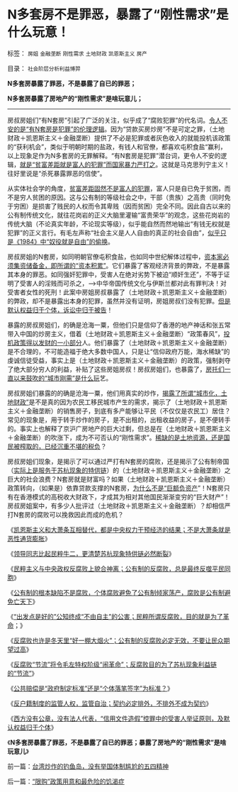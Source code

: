 # N多套房不是罪恶，暴露了“刚性需求”是什么玩意！

标签： `房姐` `金融垄断` `刚性需求` `土地财政` `凯恩斯主义` `房产` 

目录： `社会阶层分析利益博羿`

**N多套房暴露了罪恶，不是暴露了自已的罪恶；**

**N多套房暴露了房地产的“刚性需求”是啥玩意儿；**

****

房叔房姐们“有N套房”引起了广泛的关注，似乎成了“腐败犯罪”的代名词。[令人不安的是“有N套房是犯罪”的伦理逻辑](../../../2009/7/17/商品房市场的高房价确实完全没有腐败.md)。因为“贷款买房炒房”不是可定之罪，（土地财政＋凯恩斯主义＋金融垄断）提供了不必是犯罪或者灰色收入的就能投机该政策的“获利机会”，类似于明朝时期的盐政，有钱人和官僚，都喜欢屯积食盐“赢利，以上现象足作为N多套房的无罪解释。“有N套房是犯罪”潜台词，更令人不安的逻辑，[就是“贫富差距就是富人的犯罪”而国家暴力严打之](../../../2013/1/22/炒作贫富差距，不是毛左就是民粹，至少是纳粹.md)。这就是马克思列宁主义！往好里说是“杀死暴露罪恶的信使”。

从实体社会学的角度，[贫富差距固然不是富人的犯罪](../../../2009/8/27/资产存于外，负债寄于内——财不可露眼.md)，富人只是自已免于贫困，而不是穷人贫困的原因。这与公有制的等级社会之中，干部（贵族）之高贵（同时免于穷困）是损害了贱民的人权而令其卑贱（因而贫困）完全不同。因此自古以来的公有制传统文化，就往花岗岩的正义大脑里灌输“富贵荣华”的观念，这些花岗岩的传统大脑（不论真实年龄，不论现实等级），似乎能自然而然地输出“有钱无权就是犯罪”的正义言行。有毛左声称“社会主义是人人自由的真正的社会自由”，[似乎只是《1984》中“奴役就是自由”的偷换](../../../2011/11/28/片面强调国内史会以为古代中国“超前发展”.md)。

房叔房姐的N套房，如同明朝官僚屯积食盐，也如同中世纪解体过程中，[资本家必须集资储备金，即所谓的“资本积累”](../../../2012/11/8/信托等价于资本主义，&nbsp;信托不是资本积累.md)。它们暴露了客观经济背景的弊政，不是暴露其本身的罪恶。如同强奸犯罪中，受害人在绝对劣势下被迫“顺奸生还”，不等于证明了受害人的淫贱而可杀之，——>中华帝国传统文化与伊斯兰都对此有罪判决！对受害者女性的死刑！此案中房姐房叔暴露了（土地财政＋凯恩斯主义＋金融垄断）的弊政，却不是暴露出本身的犯罪，虽然并没有证明，房姐房叔们没有犯罪。[但是默认权益归于个体，诉讼中归于被告](../../../2013/2/6/N多套房不是腐败，不是犯罪，甚至不是灰色收入.md)！

暴露的房叔房姐们，的确是沧海一粟，但他们只是信仰了香港的地产神话和张五常带入中国的炒房主义，借着（土地财政＋凯恩斯主义＋金融垄断）“政策春风”，[投机政策得以发财的一小部分](../../../2009/7/18/为什么商品房市场确实不存在腐败.md)人。他们暴露了（土地财政＋凯恩斯主义＋金融垄断）是不合理的，不可能造福于绝大多数中国人，只是让“信仰政府万能，海水稀缺”的虔诚信徒受益，事实上是（土地财政＋凯恩斯主义＋金融垄断）的政策，强制剥夺了绝大部分穷人的利益，补贴了这些房姐房叔！房叔房姐们，也暴露了，[房托们一直以来鼓吹的“城市刚需”是什么玩](../../../2008/8/4/楼市硬需求完全不存在.md)艺。

房叔房姐们暴露的的确是沧海一粟，他们用真实的炒作，[揭露了所谓“城市化，土地财政”](../../../2012/9/15/“城市化拉动增长”是公害知识分子的乌托邦.md)是不是真的因为农民工移民城市产生的需求，揭示了（土地财政＋凯恩斯主义＋金融垄断）的销售房子，到底有多产能够让平民（不仅仅是农民工）居住？常见的现象是，用于转手炒作的房子，是不出租的，出租收益的房子，是不便转手的。事实上也解释了京沪广房地产的巨大过剩，但总是在（土地财政＋凯恩斯主义＋金融垄断）的吹涨下，成为不可否认的“刚性需求”。[稀缺的是土地资源，还是国民被榨取的，已经沉重不堪的税负](../../../2007/8/28/房地产泡沫载不起中国经济今天对GDP的期望.md)？

房叔房姐们现象，是揭示了可以通过严打有N套房的腐败，还是揭示了公有制帝国（[实际上是服务于苏杭现象的特供链](../../../2013/2/2/《旧制度和大革命》，米塞斯，戈尔巴乔夫和薄熙来.md)）的（土地财政＋凯恩斯主义＋金融垄断）之巨大的社会浪费？N套房就是财富吗？如果（土地财政＋凯恩斯主义＋金融垄断）政策转向，（如果是）依靠贷款支撑的N套房，[为什么不是“巨额负资产](../../../2009/7/18/坐享特权的民粹不了解中国经济的真实困境.md)”！N套房只有在香港模式的高税收大财政下，才成其为相对其他国民渐渐变穷的“巨大财产”！房叔房姐案中，有多少人批评过（土地财政＋凯恩斯主义＋金融垄断）？却相信严打N套房的腐败可以挽救因此而成的危机？

《[凯恩斯主义和大萧条互相替代，都是中央权力干预经济的结果；不是大萧条就是恶性通货膨胀](../../../2013/2/2/凯恩斯主义推动的“反腐败”“拉动增长”.md)》

《[领导同志比起民粹牛二，更清楚苏杭现象特供链必然断裂](../../../2013/2/2/《旧制度和大革命》，米塞斯，戈尔巴乔夫和薄熙来.md)》

《[民粹主义与中央政权反腐败上貌合神离；公有制的反腐败，总是最终反噬平民同胞](../../../2013/2/3/反腐败上貌合神离,彼此敬畏的不可调和的对手.md)》

《[公有制的根本缺陷不是腐败，个体腐败避免了公有制倾家荡产，腐败是公有制避免亡天下](../../../2013/2/3/有中国特色的科斯定理，公有制最大的癌灶不是腐败.md)》

《[“出发点是好的”公知终成“不由自主”的公害；民粹所谓反腐败，目的就是为了革命](../../../2013/2/3/《旧制度和大革命》是《通往奴役之路》的速成法.md)；》

《[反腐败也许是冬天里“好一棚大烟火”；公有制的反腐败必定无效，不要让民众期望过高](../../../2013/2/4/反腐败或是冬天里“好一棚大烟火”.md)》

《[反腐败“节流”将令毛左特权阶级“闹革命”；反腐败目的为了苏杭现象利益链的“节流”](../../../2013/2/4/反腐败&quot;节流&quot;或致极左“闹革命”，里根主义远水难救旧火.md)》

《[公共赔偿是“政府制定标准”还是“个体落笔签字”为标准？](../../../2013/2/6/鞭炮炸桥案与户籍制度有何相干？.md)》

《[反户籍制度的监管人权，监管自治；契约必定排外，不排外不成为契约](../../../2013/2/6/契约必定排外，不排外不成为契约.md)》

《[西方没有公章，没有法人代表，“信用文件造假”控罪中的受害人举证原则，及默认权益归于个体](../../../2013/2/6/N多套房不是腐败，不是犯罪，甚至不是灰色收入.md)》

《**N多套房暴露了罪恶，不是暴露了自已的罪恶；暴露了房地产的“刚性需求”是啥玩意儿**》

前一篇：[台湾炒作的钓鱼岛，没有举国体制尴尬的五四精神](../../../2013/2/6/台湾炒作的钓鱼岛，没有举国体制尴尬的五四精神.md)

后一篇：[“限购”政策用意和最危险的饥渴症](../../../2013/2/7/“限购”政策用意和最危险的饥渴症.md)